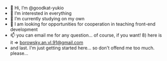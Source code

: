 - 👋 Hi, I’m @goodkat-yukio
- 👀 I’m interested in everything
- 🌱 I’m currently studying on my own
- 💞️ I am looking for opportunities for cooperation in teaching front-end development
- 📫 you can email me for any question... of course, if you want! 8) here is it => borowsky.an.vl.91@gmail.com
-  and last.  I'm just getting started here... so don't offend me too much. please...

<!---
goodkat-yukio/goodkat-yukio is a ✨ special ✨ repository because its `README.md` (this file) appears on your GitHub profile.
You can click the Preview link to take a look at your changes.
--->
